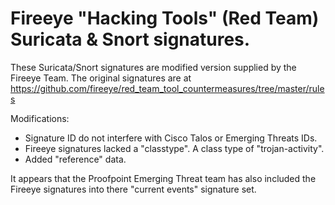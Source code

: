 # Fireeye "Hacking Tools" (Red Team) Suricata & Snort signatures. 

These Suricata/Snort signatures are modified version supplied by the Fireeye Team. 
The original signatures are at https://github.com/fireeye/red_team_tool_countermeasures/tree/master/rules

Modifications:

* Signature ID do not interfere with Cisco Talos or Emerging Threats IDs.
* Fireeye signatures lacked a "classtype".  A class type of "trojan-activity".
* Added "reference" data. 

It appears that the Proofpoint Emerging Threat team has also included the Fireeye signatures into
there "current events" signature set.

